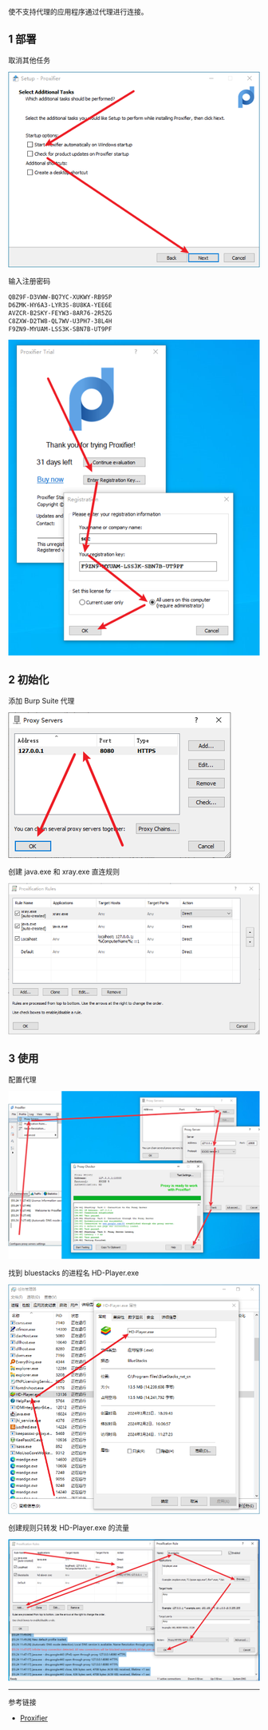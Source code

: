 使不支持代理的应用程序通过代理进行连接。

## 1 部署

取消其他任务

![取消其他任务](./../../../images/Proxifier/%E5%8F%96%E6%B6%88%E5%85%B6%E4%BB%96%E4%BB%BB%E5%8A%A1.png)

输入注册密码

```
QBZ9F-D3VWW-BQ7YC-XUKWY-RB95P
D6ZMK-HY6A3-LYR3S-8U8KA-YEE6E
AVZCR-B2SKY-FEYW3-8AR76-2R5ZG
C8ZXW-D2TW8-QL7WV-U3PH7-38L4H
F9ZN9-MYUAM-LSS3K-SBN7B-UT9PF
```

![输入注册密码](./../../../images/Proxifier/%E8%BE%93%E5%85%A5%E6%B3%A8%E5%86%8C%E5%AF%86%E7%A0%81.png)

## 2 初始化

添加 Burp Suite 代理

![添加 burp 代理](./../../../images/Proxifier/%E6%B7%BB%E5%8A%A0%20Burp%20Suite%20%E4%BB%A3%E7%90%86.png)

创建  java.exe 和 xray.exe 直连规则

![创建  java.exe 和 xray.exe 直连规则](./../../../images/Proxifier/%E5%88%9B%E5%BB%BA%20%20java.exe%20%E5%92%8C%20xray.exe%20%E7%9B%B4%E8%BF%9E%E8%A7%84%E5%88%99.png)

## 3 使用

配置代理

![配置代理](./../../../images/Proxifier/%E9%85%8D%E7%BD%AE%E4%BB%A3%E7%90%86.png)

找到 bluestacks 的进程名 HD-Player.exe

![找到 bluestacks 的进程名 HD-Player.exe](./../../../images/Proxifier/%E6%89%BE%E5%88%B0%20bluestacks%20%E7%9A%84%E8%BF%9B%E7%A8%8B%E5%90%8D%20HD-Player.exe.png)

创建规则只转发 HD-Player.exe 的流量

![创建规则只转发 HD-Player.exe 的流量](./../../../images/Proxifier/%E5%88%9B%E5%BB%BA%E8%A7%84%E5%88%99%E5%8F%AA%E8%BD%AC%E5%8F%91%20HD-Player.exe%20%E7%9A%84%E6%B5%81%E9%87%8F.png)

---

参考链接

- [Proxifier](https://www.proxifier.com/)
